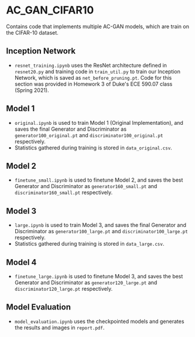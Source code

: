 # AC_GAN_CIFAR10

Contains code that implements multiple AC-GAN models, which are train on the CIFAR-10 dataset.

## Inception Network

- `resnet_training.ipynb` uses the ResNet architecture defined in `resnet20.py` and training code in `train_util.py` to train our Inception Network, which is saved as `net_before_pruning.pt`. Code for this section was provided in Homework 3 of Duke's ECE 590.07 class (Spring 2021). 

## Model 1

- `original.ipynb` is used to train Model 1 (Original Implementation), and saves the final Generator and Discriminator as `generator100_original.pt` and `discriminator100_original.pt` respectively.
- Statistics gathered during training is stored in `data_original.csv`.

## Model 2

- `finetune_small.ipynb` is used to finetune Model 2, and saves the best Generator and Discriminator as `generator160_small.pt` and `discriminator160_small.pt` respectively.

## Model 3

- `large.ipynb` is used to train Model 3, and saves the final Generator and Discriminator as `generator100_large.pt` and `discriminator100_large.pt` respectively.
- Statistics gathered during training is stored in `data_large.csv`.

## Model 4

- `finetune_large.ipynb` is used to finetune Model 3, and saves the best Generator and Discriminator as `generator120_large.pt` and `discriminator120_large.pt` respectively.

## Model Evaluation

- `model_evaluation.ipynb` uses the checkpointed models and generates the results and images in `report.pdf`.
